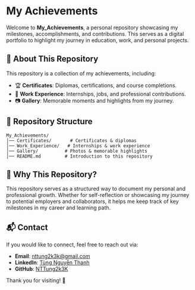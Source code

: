 # My Achievements

Welcome to **My_Achievements**, a personal repository showcasing my milestones, accomplishments, and contributions. This serves as a digital portfolio to highlight my journey in education, work, and personal projects.

## 📌 About This Repository

This repository is a collection of my achievements, including:

- 🏆 **Certificates**: Diplomas, certifications, and course completions.
- 💼 **Work Experience**: Internships, jobs, and professional contributions.
- 📷 **Gallery**: Memorable moments and highlights from my journey.

## 📂 Repository Structure

```
My_Achievements/
│── Certificates/       # Certificates & diplomas
│── Work_Experience/   # Internships & work experience
│── Gallery/          # Photos & memorable highlights
│── README.md         # Introduction to this repository
```

## 🌟 Why This Repository?

This repository serves as a structured way to document my personal and professional growth. Whether for self-reflection or showcasing my journey to potential employers and collaborators, it helps me keep track of key milestones in my career and learning path.

## 📬 Contact

If you would like to connect, feel free to reach out via:

- **Email**: <a href="mailto:nttung2k3k@gmail.com" target="_blank">nttung2k3k@gmail.com</a>
- **LinkedIn**: <a href="https://www.linkedin.com/in/nttungk/" target="_blank">Tùng Nguyễn Thanh</a>
- **GitHub**: <a href="https://github.com/NTTung2k3K" target="_blank">NTTung2k3K</a>

Thank you for visiting! 🚀

